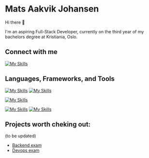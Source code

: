 # Mats Aakvik Johansen

Hi there 👋

I'm an aspiring Full-Stack Developer, currently on the third year of my bachelors degree at Kristiania, Oslo.


## Connect with me
[![My Skills](https://skillicons.dev/icons?i=linkedin)](https://www.linkedin.com/in/mats-aakvik-johansen-004b9719b/)


## Languages, Frameworks, and Tools
[![My Skills](https://skillicons.dev/icons?i=js,html,css,cs)](https://skillicons.dev)
[![My Skills](https://skillicons.dev/icons?i=java,py&theme=light)](https://skillicons.dev)

[![My Skills](https://skillicons.dev/icons?i=maven,react,spring,nodejs&theme=light)](https://skillicons.dev)

[![My Skills](https://skillicons.dev/icons?i=aws,azure,figma,vite&theme=light)](https://skillicons.dev)
[![My Skills](https://skillicons.dev/icons?i=idea,docker,git,postman,selenium,unity,mysql,mongodb)](https://skillicons.dev)

## Projects worth cheking out:

(to be updated)
- [Backend exam](https://github.com/kristiania-pgr209-2022/pg209exam-sebastiannordby)
- [Devops exam](https://github.com/Matsjohaa/Devops-Exam)
